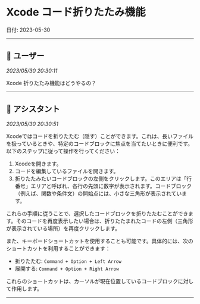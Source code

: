 # Xcode コード折りたたみ機能

日付: 2023-05-30

---

## 👤 ユーザー
*2023/05/30 20:30:11*

Xcode 折りたたみ機能はどうやるの？

---

## 🤖 アシスタント
*2023/05/30 20:30:51*

Xcodeではコードを折りたたむ（隠す）ことができます。これは、長いファイルを扱っているときや、特定のコードブロックに焦点を当てたいときに便利です。以下のステップに従って操作を行ってください：

1. Xcodeを開きます。
2. コードを編集しているファイルを開きます。
3. 折りたたみたいコードブロックの左側をクリックします。このエリアは「行番号」エリアと呼ばれ、各行の先頭に数字が表示されます。コードブロック（例えば、関数や条件文）の開始点には、小さな三角形が表示されています。

これらの手順に従うことで、選択したコードブロックを折りたたむことができます。そのコードを再度表示したい場合は、折りたたまれたコードの左側（三角形が表示されている場所）を再度クリックします。

また、キーボードショートカットを使用することも可能です。具体的には、次のショートカットを利用することができます：

- 折りたたむ: `Command + Option + Left Arrow`
- 展開する: `Command + Option + Right Arrow`

これらのショートカットは、カーソルが現在位置しているコードブロックに対して作用します。

---
